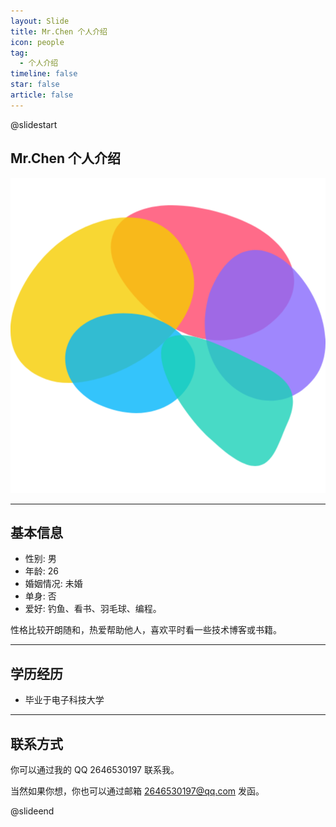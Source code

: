 ```yaml
---
layout: Slide
title: Mr.Chen 个人介绍
icon: people
tag:
  - 个人介绍
timeline: false
star: false
article: false
---
```


@slidestart

<!-- .element: class="r-fit-text" -->

## Mr.Chen 个人介绍

![Mr.Chen](/logo.svg)

---

## 基本信息

- 性别: 男
- 年龄: 26
- 婚姻情况: 未婚
- 单身: 否
- 爱好: 钓鱼、看书、羽毛球、编程。

性格比较开朗随和，热爱帮助他人，喜欢平时看一些技术博客或书籍。

---

## 学历经历

- 毕业于电子科技大学

---

## 联系方式

你可以通过我的 QQ 2646530197 联系我。

当然如果你想，你也可以通过邮箱 2646530197@qq.com 发函。

@slideend
